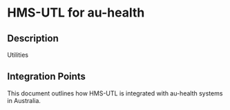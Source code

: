 # HMS-UTL for au-health

## Description

Utilities

## Integration Points

This document outlines how HMS-UTL is integrated with au-health systems in Australia.
